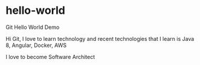 # hello-world
Git Hello World Demo

Hi Git, I love to learn technology and recent technologies that I learn is Java 8, Angular, Docker, AWS 

I love to become Software Architect
